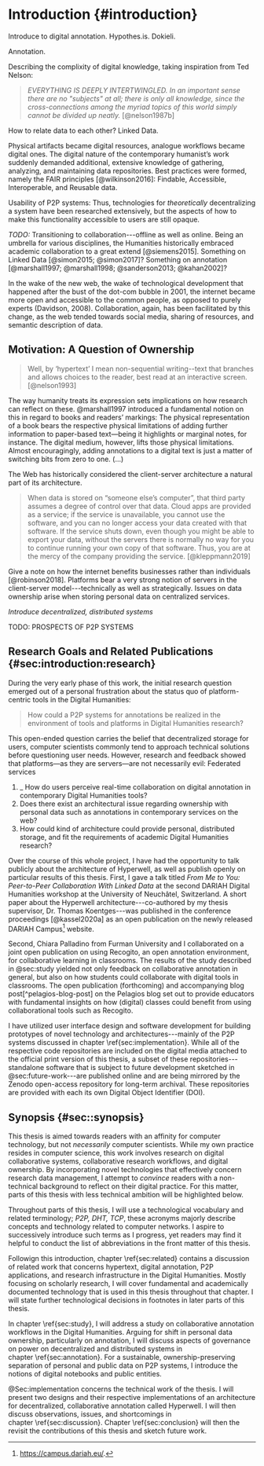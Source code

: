 # Introduction {#introduction}

Introduce to digital annotation. Hypothes.is. Dokieli.

Annotation.


Describing the complixity of digital knowledge, taking inspiration from Ted Nelson:

> _EVERYTHING IS DEEPLY INTERTWINGLED. In an important sense there are no "subjects" at all; there is only all knowledge, since the cross-connections among the myriad topics of this world simply cannot be divided up neatly._ [@nelson1987b]

How to relate data to each other? Linked Data.

Physical artifacts became digital resources, analogue workflows became digital ones. The digital nature of the contemporary humanist’s work suddenly demanded additional, extensive knowledge of gathering, analyzing, and maintaining data repositories. Best practices were formed, namely the FAIR principles [@wilkinson2016]: Findable, Accessible, Interoperable, and Reusable data. 

Usability of P2P systems: Thus, technologies for _theoretically_ decentralizing a system have been researched extensively, but the aspects of how to make this functionality accessible to users are still opaque.

_TODO:_ Transitioning to collaboration---offline as well as online. Being an umbrella for various disciplines, the Humanities historically embraced academic collaboration to a great extend [@siemens2015]. Something on Linked Data [@simon2015; @simon2017]? Something on annotation [@marshall1997; @marshall1998; @sanderson2013; @kahan2002]?

In the wake of the new web, the wake of technological development that happened after the bust of the dot-com bubble in 2001, the internet became more open and accessible to the common people, as opposed to purely experts (Davidson, 2008). Collaboration, again, has been facilitated by this change, as the web tended towards social media, sharing of resources, and semantic description of data.

## Motivation: A Question of Ownership

> Well, by ‘hypertext’ I mean non-sequential writing--text that branches and allows choices to the reader, best read at an interactive screen. [@nelson1993]

The way humanity treats its expression sets implications on how research can reflect on these. @marshall1997 introduced a fundamental notion on this in regard to books and readers’ markings: The physical representation of a book bears the respective physical limitations of adding further information to paper-based text—being it highlights or marginal notes, for instance. The digital medium, however, lifts those physical limitations. Almost encouragingly, adding annotations to a digital text is just a matter of switching bits from zero to one. (…)

The Web has historically considered the client-server architecture a natural part of its architecture.

> When data is stored on “someone else’s computer”, that third party assumes a degree of control over that data. Cloud apps are provided as a service; if the service is unavailable, you cannot use the software, and you can no longer access your data created with that software. If the service shuts down, even though you might be able to export your data, without the servers there is normally no way for you to continue running your own copy of that software. Thus, you are at the mercy of the company providing the service. [@kleppmann2019]

Give a note on how the internet benefits businesses rather than individuals [@robinson2018]. Platforms bear a very strong notion of servers in the client-server model---technically as well as strategically. Issues on data ownership arise when storing personal data on centralized services.

_Introduce decentralized, distributed systems_

TODO: PROSPECTS OF P2P SYSTEMS

## Research Goals and Related Publications {#sec:introduction:research}

During the very early phase of this work, the initial research question emerged out of a personal frustration about the status quo of platform-centric tools in the Digital Humanities:

> How could a P2P systems for annotations be realized in the environment of tools and platforms in Digital Humanities research?

This open-ended question carries the belief that decentralized storage for users, computer scientists commonly tend to approach technical solutions before questioning user needs. However, research and feedback showed that platforms—as they are servers—are not necessarily evil: Federated services

1. _ How do users perceive real-time collaboration on digital annotation in contemporary Digital Humanities tools?
2. Does there exist an architectural issue regarding ownership with personal data such as annotations in contemporary services on the web?
3. How could kind of architecture could provide personal, distributed storage, and fit the requirements of academic Digital Humanities research?

Over the course of this whole project, I have had the opportunity to talk publicly about the architecture of Hyperwell, as well as publish openly on particular results of this thesis. First, I gave a talk titled _From Me to You: Peer-to-Peer Collaboration With Linked Data_ at the second DARIAH Digital Humanities workshop at the University of Neuchâtel, Switzerland. A short paper about the Hyperwell architecture---co-authored by my thesis supervisor, Dr. Thomas Koentges---was published in the conference proceedings [@kassel2020a] as an open publication on the newly released DARIAH Campus[^dariah-campus] website. 

Second, Chiara Palladino from Furman University and I collaborated on a joint open publication on using Recogito, an open annotation environment, for collaborative learning in classrooms. The results of the study described in @sec:study yielded not only feedback on collaborative annotation in general, but also on how students could collaborate with digital tools in classrooms. The open publication (forthcoming) and accompanying blog post[^pelagios-blog-post] on the Pelagios blog set out to provide educators with fundamental insights on how (digital) classes could benefit from using collaborational tools such as Recogito.

I have utilized  user interface design and software development for building prototypes of novel technology and architectures---mainly of the P2P systems discussed in chapter \ref{sec:implementation}. While all of the respective code repositories are included on the digital media attached to the official print version of this thesis, a subset of these repositories---standalone software that is subject to future development sketched in @sec:future-work---are published online and are being mirrored by the Zenodo open-access repository for long-term archival. These repositories are provided with each its own Digital Object Identifier (DOI).

[^dariah-campus]: <https://campus.dariah.eu/>.

## Synopsis {#sec::synopsis}

This thesis is aimed towards readers with an affinity for computer technology, but not _necessarily_ computer scientists. While my own practice resides in computer science, this work involves research on digital collaborative systems, collaborative research workflows, and digital ownership. By incorporating novel technologies that effectively concern research data management, I attempt to _convince_ readers with a non-technical background to reflect on their digital practice. For this matter, parts of this thesis with less technical ambition will be highlighted below.

Throughout parts of this thesis, I will use a technological vocabulary and related terminology; _P2P, DHT, TCP_, these acronyms majorly describe concepts and technology related to computer networks. I aspire to successively introduce such terms as I progress, yet readers may find it helpful to conduct the list of abbreviations in the front matter of this thesis.

Followign this introduction, chapter \ref{sec:related} contains a discussion of related work that concerns hypertext, digital annotation, P2P applications, and research infrastructure in the Digital Humanities. Mostly focusing on scholarly research, I will cover fundamental and academically documented technology that is used in this thesis throughout that chapter. I will state further technological decisions in footnotes in later parts of this thesis.

In chapter \ref{sec:study}, I will address a study on collaborative annotation workflows in the Digital Humanities. Arguing for shift in personal data ownership, particularly on annotation, I will discuss aspects of governance on power on decentralized and distributed systems in chapter \ref{sec:annotation}. For a sustainable, ownership-preserving separation of personal and public data on P2P systems, I introduce the notions of digital notebooks and public entities.

@Sec:implementation concerns the technical work of the thesis. I will present two designs and their respective implementations of an architecture for decentralized, collaborative annotation called Hyperwell. I will then discuss observations, issues, and shortcomings in chapter \ref{sec:discussion}. Chapter \ref{sec:conclusion} will then the revisit the contributions of this thesis and sketch future work.

